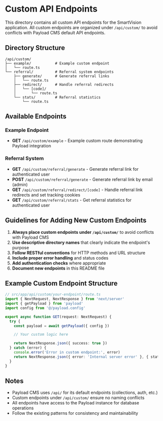 # Custom API Endpoints

This directory contains all custom API endpoints for the SmartVision application. All custom endpoints are organized under `/api/custom/` to avoid conflicts with Payload CMS default API endpoints.

## Directory Structure

```
/api/custom/
├── example/           # Example custom endpoint
│   └── route.ts
└── referral/          # Referral system endpoints
    ├── generate/      # Generate referral links
    │   └── route.ts
    ├── redirect/      # Handle referral redirects
    │   └── [code]/
    │       └── route.ts
    └── stats/         # Referral statistics
        └── route.ts
```

## Available Endpoints

### Example Endpoint

- **GET** `/api/custom/example` - Example custom route demonstrating Payload integration

### Referral System

- **GET** `/api/custom/referral/generate` - Generate referral link for authenticated user
- **POST** `/api/custom/referral/generate` - Generate referral link by email (admin)
- **GET** `/api/custom/referral/redirect/[code]` - Handle referral link redirects and set tracking cookies
- **GET** `/api/custom/referral/stats` - Get referral statistics for authenticated user

## Guidelines for Adding New Custom Endpoints

1. **Always place custom endpoints under `/api/custom/`** to avoid conflicts with Payload CMS
2. **Use descriptive directory names** that clearly indicate the endpoint's purpose
3. **Follow RESTful conventions** for HTTP methods and URL structure
4. **Include proper error handling** and status codes
5. **Add authentication checks** where appropriate
6. **Document new endpoints** in this README file

## Example Custom Endpoint Structure

```typescript
// src/app/api/custom/your-endpoint/route.ts
import { NextRequest, NextResponse } from 'next/server'
import { getPayload } from 'payload'
import config from '@/payload.config'

export async function GET(request: NextRequest) {
  try {
    const payload = await getPayload({ config })

    // Your custom logic here

    return NextResponse.json({ success: true })
  } catch (error) {
    console.error('Error in custom endpoint:', error)
    return NextResponse.json({ error: 'Internal server error' }, { status: 500 })
  }
}
```

## Notes

- Payload CMS uses `/api/` for its default endpoints (collections, auth, etc.)
- Custom endpoints under `/api/custom/` ensure no naming conflicts
- All endpoints have access to the Payload instance for database operations
- Follow the existing patterns for consistency and maintainability
